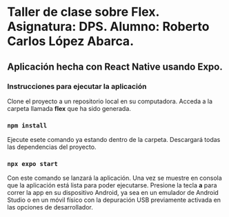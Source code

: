 # Taller de clase sobre Flex. Asignatura: DPS. Alumno: Roberto Carlos López Abarca.

## Aplicación hecha con React Native usando Expo.

### Instrucciones para ejecutar la aplicación

Clone el proyecto a un repositorio local en su computadora. Acceda a la carpeta llamada **flex** que ha sido generada.

### `npm install`
Ejecute esete comando ya estando dentro de la carpeta. Descargará todas las dependencias del proyecto.

### `npx expo start`
Con este comando se lanzará la aplicación. Una vez se muestre en consola que la aplicación está lista para poder ejecutarse.
Presione la tecla **a** para correr la app en su dispositivo Android, ya sea en un emulador de Android Studio o en un móvil físico 
con la depuración USB previamente activada en las opciones de desarrollador.